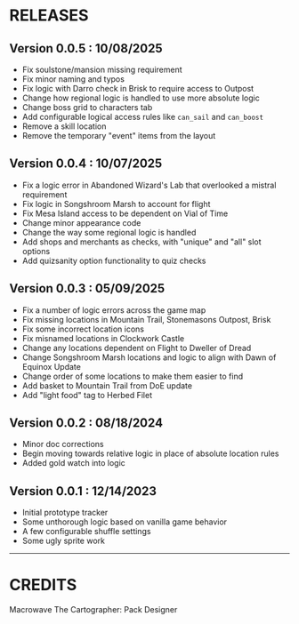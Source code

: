 # RELEASES

## Version 0.0.5 : 10/08/2025

- Fix soulstone/mansion missing requirement
- Fix minor naming and typos
- Fix logic with Darro check in Brisk to require access to Outpost
- Change how regional logic is handled to use more absolute logic
- Change boss grid to characters tab
- Add configurable logical access rules like `can_sail` and `can_boost`
- Remove a skill location
- Remove the temporary "event" items from the layout

## Version 0.0.4 : 10/07/2025

- Fix a logic error in Abandoned Wizard's Lab that overlooked a mistral requirement
- Fix logic in Songshroom Marsh to account for flight
- Fix Mesa Island access to be dependent on Vial of Time
- Change minor appearance code
- Change the way some regional logic is handled
- Add shops and merchants as checks, with "unique" and "all" slot options
- Add quizsanity option functionality to quiz checks

## Version 0.0.3 : 05/09/2025

- Fix a number of logic errors across the game map
- Fix missing locations in Mountain Trail, Stonemasons Outpost, Brisk
- Fix some incorrect location icons
- Fix misnamed locations in Clockwork Castle
- Change any locations dependent on Flight to Dweller of Dread
- Change Songshroom Marsh locations and logic to align with Dawn of Equinox Update
- Change order of some locations to make them easier to find
- Add basket to Mountain Trail from DoE update
- Add "light food" tag to Herbed Filet

## Version 0.0.2 : 08/18/2024

- Minor doc corrections
- Begin moving towards relative logic in place of absolute location rules
- Added gold watch into logic

## Version 0.0.1 : 12/14/2023

- Initial prototype tracker
- Some unthorough logic based on vanilla game behavior
- A few configurable shuffle settings
- Some ugly sprite work

***

# CREDITS
Macrowave The Cartographer: Pack Designer
	
